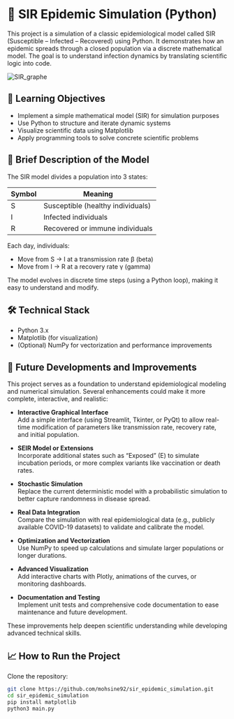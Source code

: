 # 🧬 SIR Epidemic Simulation (Python)

<p>This project is a simulation of a classic epidemiological model called SIR (Susceptible – Infected – Recovered) using Python. It demonstrates how an epidemic spreads through a closed population via a discrete mathematical model. The goal is to understand infection dynamics by translating scientific logic into code.</p>

![SIR_graphe](https://github.com/user-attachments/assets/6acfd613-b8db-4160-85b3-978e8b31f106)


## 🚀 Learning Objectives
- Implement a simple mathematical model (SIR) for simulation purposes  
- Use Python to structure and iterate dynamic systems  
- Visualize scientific data using Matplotlib  
- Apply programming tools to solve concrete scientific problems  

## 🧬 Brief Description of the Model
The SIR model divides a population into 3 states:

| Symbol | Meaning                         |
|--------|--------------------------------|
| S      | Susceptible (healthy individuals)  |
| I      | Infected individuals            |
| R      | Recovered or immune individuals |

Each day, individuals:

- Move from S → I at a transmission rate β (beta)  
- Move from I → R at a recovery rate γ (gamma)  

The model evolves in discrete time steps (using a Python loop), making it easy to understand and modify.

## 🛠️ Technical Stack
- Python 3.x  
- Matplotlib (for visualization)  
- (Optional) NumPy for vectorization and performance improvements  

## 🔭 Future Developments and Improvements

This project serves as a foundation to understand epidemiological modeling and numerical simulation. Several enhancements could make it more complete, interactive, and realistic:

- **Interactive Graphical Interface**  
  Add a simple interface (using Streamlit, Tkinter, or PyQt) to allow real-time modification of parameters like transmission rate, recovery rate, and initial population.

- **SEIR Model or Extensions**  
  Incorporate additional states such as “Exposed” (E) to simulate incubation periods, or more complex variants like vaccination or death rates.

- **Stochastic Simulation**  
  Replace the current deterministic model with a probabilistic simulation to better capture randomness in disease spread.

- **Real Data Integration**  
  Compare the simulation with real epidemiological data (e.g., publicly available COVID-19 datasets) to validate and calibrate the model.

- **Optimization and Vectorization**  
  Use NumPy to speed up calculations and simulate larger populations or longer durations.

- **Advanced Visualization**  
  Add interactive charts with Plotly, animations of the curves, or monitoring dashboards.

- **Documentation and Testing**  
  Implement unit tests and comprehensive code documentation to ease maintenance and future development.

These improvements help deepen scientific understanding while developing advanced technical skills.

## 📈 How to Run the Project

Clone the repository:

```bash
git clone https://github.com/mohsine92/sir_epidemic_simulation.git
cd sir_epidemic_simulation
pip install matplotlib
python3 main.py


